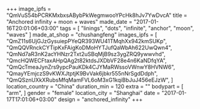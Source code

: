 +++
image_ipfs = "QmVuS54bPCRKMxbxsABybPkWegmwooYPcHk8hJv7YwDvcA"
title = "Anchored infinity + moon + waves"
made_date = "2017-01-16T20:01:06+03:00"
tags = [
  "linings",
  "dots",
  "infinite",
  "anchor",
  "moon",
  "waves"
]
made_at_shop = "chushangfeng"
images_ipfs = [  "QmZ11s6UjGJzGysuiepPYeQR393WU41TMqhXx942kmSUKp",
  "QmQQVRnckCYTipKxFAigKoDMoHYTJufQaWbAh622UwQwn4",
  "QmNd7aR3nK2acYHNzr2Txt2uSBqMjB9sz3ygZRQ9ywwvhd",
  "QmcHQWECFtaxAHpQAg2t82ktdsJXDbVF28e4n6KaNDfqYA",
  "QmQcTmeaJynZrs9ypcPauKDk4CJYMaRWssoVWnwY8HVNW6",
  "QmayYEmjczS9vKWXJtptjK9BvVak6jbkr555nNrSgdDdph",
  "QmQSznUXkXRubsMfqMamFVL6oM3xG1kqiBbJuJ456eEJzW",
]
location_country = "China"
duration_min = 120
extra = ""
bodypart = [
"arm",
]
gender = "female"
location_city = "Shanghai"
date = "2017-01-17T17:01:06+03:00"
design = "anchored_infinity"
+++
